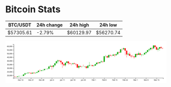 # Bitcoin Stats

BTC/USDT|24h change|24h high|24h low|
|---|---|---|---|
|$57305.61|-2.79%|$60129.97|$56270.74|

<img src="./chart.svg">
